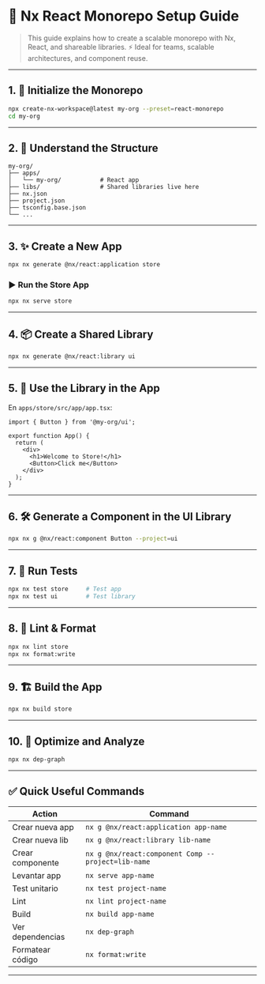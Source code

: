 # 🧩 Nx React Monorepo Setup Guide

> This guide explains how to create a scalable monorepo with Nx, React, and shareable libraries.
> ⚡️ Ideal for teams, scalable architectures, and component reuse.

---

## 1. 🏁 Initialize the Monorepo

```bash
npx create-nx-workspace@latest my-org --preset=react-monorepo
cd my-org
```

---

## 2. 🧱 Understand the Structure

```
my-org/
├── apps/
│   └── my-org/           # React app
├── libs/                 # Shared libraries live here
├── nx.json
├── project.json
├── tsconfig.base.json
└── ...
```

---

## 3. ✨ Create a New App

```bash
npx nx generate @nx/react:application store
```

### ▶️ Run the Store App

```bash
npx nx serve store
```

---

## 4. 📦 Create a Shared Library

```bash
npx nx generate @nx/react:library ui
```

---

## 5. 🧩 Use the Library in the App

En `apps/store/src/app/app.tsx`:

```tsx
import { Button } from '@my-org/ui';

export function App() {
  return (
    <div>
      <h1>Welcome to Store!</h1>
      <Button>Click me</Button>
    </div>
  );
}
```

---

## 6. 🛠 Generate a Component in the UI Library

```bash
npx nx g @nx/react:component Button --project=ui
```

---

## 7. 🧪 Run Tests

```bash
npx nx test store     # Test app
npx nx test ui        # Test library
```

---

## 8. 🧹 Lint & Format

```bash
npx nx lint store
npx nx format:write
```

---

## 9. 🏗 Build the App

```bash
npx nx build store
```

---

## 10. 🚀 Optimize and Analyze

```bash
npx nx dep-graph
```

---

## ✅ Quick Useful Commands

| Action           | Command                                            |
|------------------|----------------------------------------------------|
| Crear nueva app  | `nx g @nx/react:application app-name`              |
| Crear nueva lib  | `nx g @nx/react:library lib-name`                  |
| Crear componente | `nx g @nx/react:component Comp --project=lib-name` |
| Levantar app     | `nx serve app-name`                                |
| Test unitario    | `nx test project-name`                             |
| Lint             | `nx lint project-name`                             |
| Build            | `nx build app-name`                                |
| Ver dependencias | `nx dep-graph`                                     |
| Formatear código | `nx format:write`                                  |

---
